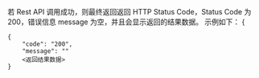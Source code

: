 若 Rest API 调用成功，则最终返回返回 HTTP Status Code，Status Code 为 200，错误信息 message 为空，并且会显示返回的结果数据。
示例如下：
{

```
{
    "code": "200",
    "message": ""
    <返回结果数据>
}
```
